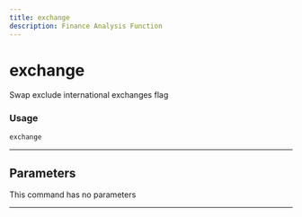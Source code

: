 ```yaml
---
title: exchange
description: Finance Analysis Function
---
```


# exchange

Swap exclude international exchanges flag

### Usage

```python
exchange
```

---

## Parameters

This command has no parameters


---
